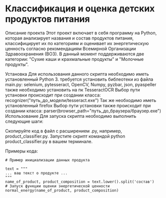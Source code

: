 # Классификация и оценка детских продуктов питания

Описание проекта
Этот проект включает в себя программу на Python, которая анализирует названия и состав продуктов питания, классифицирует их по категориям и оценивает их энергетическую ценность согласно рекомендациям Всемирной Организации Здравоохранения (ВОЗ). В данный момент поддерживаются две категории: "Сухие каши и крахмальные продукты" и "Молочные продукты".

Установка
Для использования данного скрипта необходимо иметь установленный Python 3. требуется установить библеотеки из файла main.py: selenium, pytesseract, OpenCV, Numpy, pyzbar, json, pyaspeller
также необходимо установить на пк TesseractOCR
Выбор пути установки происходит при создании класса: 
    recognizer("путь_до_модели/tesseract.exe")
Так же необходимо иметь установленный firefox
Выбор пути установки также происходит при создании класса: 
    parser(browser_path="путь_до_браузера/браузер.exe")
Использование
Для запуска скрипта необходимо выполнить следующие шаги:

Скопируйте код в файл с расширением .py, например, product_classifier.py.
Запустите скрипт командой python product_classifier.py в вашем терминале.

Примеры кода:

    # Пример инициализации данных продукта
    
    text = """
    ... ваш текст о продукте ...
    """
    name_of_product, product_composition = text.lower().split('состав')
    # Запуск функции оценки энергетической ценности
    normal_energy(name_of_product, product_composition)
